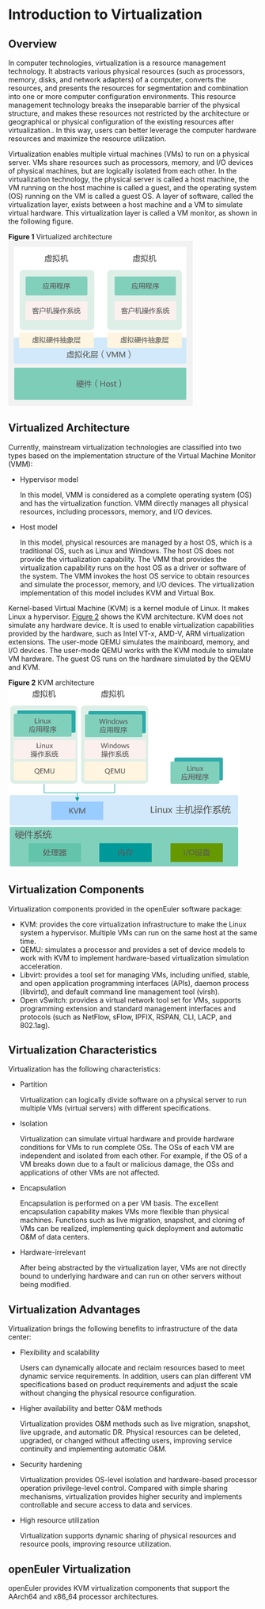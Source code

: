 # Introduction to Virtualization

## Overview

In computer technologies, virtualization is a resource management technology. It abstracts various physical resources \(such as processors, memory, disks, and network adapters\) of a computer, converts the resources, and presents the resources for segmentation and combination into one or more computer configuration environments. This resource management technology breaks the inseparable barrier of the physical structure, and makes these resources not restricted by the architecture or geographical or physical configuration of the existing resources after virtualization.. In this way, users can better leverage the computer hardware resources and maximize the resource utilization.

Virtualization enables multiple virtual machines \(VMs\) to run on a physical server. VMs share resources such as processors, memory, and I/O devices of physical machines, but are logically isolated from each other. In the virtualization technology, the physical server is called a host machine, the VM running on the host machine is called a guest, and the operating system \(OS\) running on the VM is called a guest OS. A layer of software, called the virtualization layer, exists between a host machine and a VM to simulate virtual hardware. This virtualization layer is called a VM monitor, as shown in the following figure.

**Figure  1**  Virtualized architecture 
![](./figures/virtualized-architecture.png)

## Virtualized Architecture

Currently, mainstream virtualization technologies are classified into two types based on the implementation structure of the Virtual Machine Monitor \(VMM\):

- Hypervisor model

    In this model, VMM is considered as a complete operating system \(OS\) and has the virtualization function. VMM directly manages all physical resources, including processors, memory, and I/O devices.

- Host model

    In this model, physical resources are managed by a host OS, which is a traditional OS, such as Linux and Windows. The host OS does not provide the virtualization capability. The VMM that provides the virtualization capability runs on the host OS as a driver or software of the system. The VMM invokes the host OS service to obtain resources and simulate the processor, memory, and I/O devices. The virtualization implementation of this model includes KVM and Virtual Box.

Kernel-based Virtual Machine \(KVM\) is a kernel module of Linux. It makes Linux a hypervisor.  [Figure 2](#fig310953013541)  shows the KVM architecture. KVM does not simulate any hardware device. It is used to enable virtualization capabilities provided by the hardware, such as Intel VT-x, AMD-V, ARM virtualization extensions. The user-mode QEMU simulates the mainboard, memory, and I/O devices. The user-mode QEMU works with the KVM module to simulate VM hardware. The guest OS runs on the hardware simulated by the QEMU and KVM.

**Figure  2**  KVM architecture
![](./figures/kvm-architecture.png)

## Virtualization Components

Virtualization components provided in the openEuler software package:

- KVM: provides the core virtualization infrastructure to make the Linux system a hypervisor. Multiple VMs can run on the same host at the same time.
- QEMU: simulates a processor and provides a set of device models to work with KVM to implement hardware-based virtualization simulation acceleration.
- Libvirt: provides a tool set for managing VMs, including unified, stable, and open application programming interfaces \(APIs\), daemon process \(libvirtd\), and default command line management tool \(virsh\).
- Open vSwitch: provides a virtual network tool set for VMs, supports programming extension and standard management interfaces and protocols \(such as NetFlow, sFlow, IPFIX, RSPAN, CLI, LACP, and 802.1ag\).

## Virtualization Characteristics

Virtualization has the following characteristics:

- Partition

    Virtualization can logically divide software on a physical server to run multiple VMs \(virtual servers\) with different specifications.

- Isolation

    Virtualization can simulate virtual hardware and provide hardware conditions for VMs to run complete OSs. The OSs of each VM are independent and isolated from each other. For example, if the OS of a VM breaks down due to a fault or malicious damage, the OSs and applications of other VMs are not affected.

- Encapsulation

    Encapsulation is performed on a per VM basis. The excellent encapsulation capability makes VMs more flexible than physical machines. Functions such as live migration, snapshot, and cloning of VMs can be realized, implementing quick deployment and automatic O&M of data centers.

- Hardware-irrelevant

    After being abstracted by the virtualization layer, VMs are not directly bound to underlying hardware and can run on other servers without being modified.

## Virtualization Advantages

Virtualization brings the following benefits to infrastructure of the data center:

- Flexibility and scalability

    Users can dynamically allocate and reclaim resources based to meet dynamic service requirements. In addition, users can plan different VM specifications based on product requirements and adjust the scale without changing the physical resource configuration.

- Higher availability and better O&M methods

    Virtualization provides O&M methods such as live migration, snapshot, live upgrade, and automatic DR. Physical resources can be deleted, upgraded, or changed without affecting users, improving service continuity and implementing automatic O&M.

- Security hardening

    Virtualization provides OS-level isolation and hardware-based processor operation privilege-level control. Compared with simple sharing mechanisms, virtualization provides higher security and implements controllable and secure access to data and services.

- High resource utilization

    Virtualization supports dynamic sharing of physical resources and resource pools, improving resource utilization.

## openEuler Virtualization

openEuler provides KVM virtualization components that support the AArch64 and x86\_64 processor architectures.
